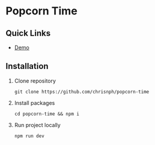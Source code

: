 # Popcorn Time

## Quick Links

- [Demo](https://popcorn-time-oi0luqz6t-chrisnph.vercel.app/)


## Installation

1. Clone repository

   ```
   git clone https://github.com/chrisnph/popcorn-time
   ```

2. Install packages

   ```
   cd popcorn-time && npm i
   ```

3. Run project locally

   ```
   npm run dev
   ```

